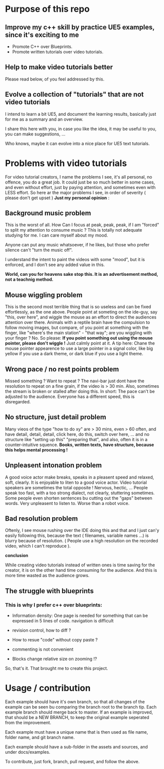 


#  Purpose of this repo
##  Improve my c++ skill by practice UE5 examples, since it's exciting to me
- Promote C++ over Blueprints.
- Promote written tutorials over video tutorials.

##  Help to make video tutorials better
Please read below, of you feel addressed by this.

##  Evolve a collection of "tutorials" that are not video tutorials
I intend to learn a bit UE5, and document the learning results, basically just for me as
a summary and an overview.

I share this here with you, in case you like the idea, it may be useful to you, you can make suggestions, ...

Who knows, maybe it can evolve into a nice place for UE5 text tutorials.

#  Problems with video tutorials
For video tutorial creators, I name the problems I see, it's all personal, no offence, you do a
great job. It could just be so much better in some cases, and even without effort, just
by paying attention, and sometimes even with LESS effort. So here ar the major problems I see,
in order of severity ( please don't get upset ) **Just my personal opinion** :



##  Background music problem

This is the worst of all. How Can I focus at peak, peak, peak, if I am "forced" to split my
attention to consume music ? This is  totally not adequate studying for me. I can care myself
about my mood.

Anyone can put any music whatsoever, if he likes, but those who prefer silence can't "turn
the music off".

I understand the intent to paint the videos with some "mood", but it is enforced, and I don't
see any added value in this.

**World, can you for heavens sake stop this. It is an advertisement
method, not a teachnig method.**

##  Mouse wiggling problem

This is the second most terrible thing that is so useless and can be fixed effortlessly,
as the one above.
People point at someting on the ide-guy, say "this, over here", and wiggle the mouse
as an effort to direct the audiences attention over there.
Animals with a reptile brain have the compulsion to follow moving images, but compare,
of you point at something with the finger, like "where's the main station" - "that way";
are you wiggling with your finger ? No.
So please: **If you point something out using the mouse pointer, please don't wiggle !**
Just calmly point at it.
A tip here: Chane the mouse pointer appearence to use a large pointer in a signal color,
like big yellow if you use a dark theme, or dark blue if you use a light theme.

##  Wrong pace / no rest points problem

Missed something ? Want to repeat ? The navi-bar just dont have the resolution to repeat
on a fine grain, if the video is > 30 min. Also, sometimes the stream is broken or stalled
after doing this. In short: The pace can't be adjusted to the audience. Everyone has a
different speed, this is disregarded.

##  No structure, just detail problem

Many vieos of the type "how to do xy" are > 30 mins, even > 60 often, and have
detail, detail, detail, click here, do this, switch over here, ... and no structure
like "setting up this" "preparing that", and also, often it is in a counter-intuitive
squence. **Books, written texts, have structure, because this helps mental processing !**

##  Unpleasent intonation problem

A good voice actor make breaks, speaks in a pleasent speed and relaxed, soft, clearly.
It is enjoyable to liten to a good voice actor.
Video tutorial speakers are sometimes the total opposite ! Nervous, hectic, ...
People speak too fast, with a too strong dialect, not clearly, stuttering sometimes.
Some people even shorten sentences bu cutting out the "gaps" between words.
Very unpleasent to listen to. Worse than a robot voice.

##  Bad resolution problem

Oftenly, I see mouse rushing over the IDE doing this and that and I just can'y easily
following this, because the text ( filenames, variable names ...) is blurry because of resolution.
( People use a high resolution on the recorded video, which I can't reproduce ).

**conclusion**

While creating video tutorials instead of written ones is time saving for the creator,
it is on the other hand time consuming for the
audience. And this is more time wasted as the audience grows.

##  The struggle with blueprints

###  This is why I prefer c++ over blueprints:

- Information density: One page is needed for something that can be expressed in 5 lines of code. navigation is difficult

- revision control, how to diff ?

- How to resue "code" without copy paste ?

- commenting is not convenient

- Blocks change relative size on zooming !?

So, that's it. That brought me to create this project.

#  Usage / contribution

Each example should have it's own branch, so that all changes of the example can be seen
bu comparing the branch root to the branch tip.
Each example branch should merge back to master. If an example is improved, that should be
a NEW BRANCH, to keep the original example seperated from the improvement.

Each example must have a unique name that is then used as file name, folder name, and git
branch name.

Each example should have a sub-folder in the assets and sources, and under docs/examples.

To contribute, just fork, branch, pull request, and follow the above.














